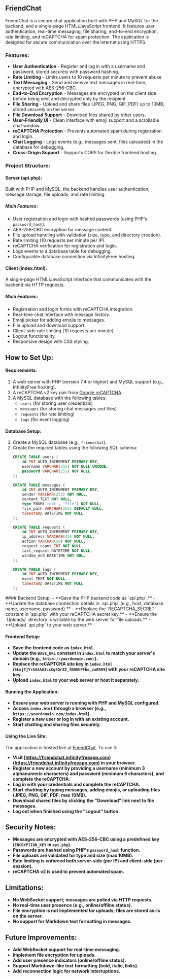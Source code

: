 ## FriendChat

FriendChat is a secure chat application built with PHP and MySQL for the backend, and a single-page HTML/JavaScript frontend. It features user authentication, real-time messaging, file sharing, end-to-end encryption, rate limiting, and reCAPTCHA for spam protection. The application is designed for secure communication over the internet using HTTPS.

### Features:

- **User Authentication** - Register and log in with a username and password, stored securely with password hashing.
- **Rate Limiting** - Limits users to 10 requests per minute to prevent abuse.
- **Text Messaging** - Send and receive text messages in real-time, encrypted with AES-256-CBC.
- **End-to-End Encryption** - Messages are encrypted on the client side before being sent and decrypted only by the recipient.
- **File Sharing** - Upload and share files (JPEG, PNG, GIF, PDF) up to 10MB, stored securely on the server.
- **File Download Support** - Download files shared by other users.
- **User-Friendly UI** - Clean interface with emoji support and a scrollable chat window.
- **reCAPTCHA Protection** - Prevents automated spam during registration and login.
- **Chat Logging** - Logs events (e.g., messages sent, files uploaded) in the database for debugging.
- **Cross-Origin Support** - Supports CORS for flexible frontend hosting.

### Project Structure:

#### Server (api.php):

Built with PHP and MySQL, the backend handles user authentication, message storage, file uploads, and rate limiting.

##### Main Features:
- User registration and login with hashed passwords (using PHP's `password_hash`).
- AES-256-CBC encryption for message content.
- File upload handling with validation (size, type, and directory creation).
- Rate limiting (10 requests per minute per IP).
- reCAPTCHA verification for registration and login.
- Logs events to a database table for debugging.
- Configurable database connection via InfinityFree hosting.

#### Client (index.html):

A single-page HTML/JavaScript interface that communicates with the backend via HTTP requests.

##### Main Features:
- Registration and login forms with reCAPTCHA integration.
- Real-time chat interface with message history.
- Emoji picker for adding emojis to messages.
- File upload and download support.
- Client-side rate limiting (10 requests per minute).
- Logout functionality.
- Responsive design with CSS styling.

## How to Set Up:

#### Requirements:
1. A web server with PHP (version 7.4 or higher) and MySQL support (e.g., InfinityFree hosting).
2. A reCAPTCHA v2 key pair from [Google reCAPTCHA](https://www.google.com/recaptcha).
3. A MySQL database with the following tables:
   - `users` (for storing user credentials)
   - `messages` (for storing chat messages and files)
   - `requests` (for rate limiting)
   - `logs` (for event logging)

#### Database Setup:
1. Create a MySQL database (e.g., `friendchat`).
2. Create the required tables using the following SQL schema:
   ```sql
   CREATE TABLE users (
       id INT AUTO_INCREMENT PRIMARY KEY,
       username VARCHAR(255) NOT NULL UNIQUE,
       password VARCHAR(255) NOT NULL
   );

   CREATE TABLE messages (
       id INT AUTO_INCREMENT PRIMARY KEY,
       sender VARCHAR(255) NOT NULL,
       content TEXT NOT NULL,
       type ENUM('text', 'file') NOT NULL,
       file_path VARCHAR(255) DEFAULT NULL,
       timestamp DATETIME NOT NULL
   );

   CREATE TABLE requests (
       id INT AUTO_INCREMENT PRIMARY KEY,
       ip_address VARCHAR(45) NOT NULL,
       action VARCHAR(50) NOT NULL,
       request_count INT NOT NULL,
       last_request DATETIME NOT NULL,
       window_end DATETIME NOT NULL
   );

   CREATE TABLE logs (
       id INT AUTO_INCREMENT PRIMARY KEY,
       event TEXT NOT NULL,
       timestamp DATETIME NOT NULL
   );
<DOCUMENT filename="README.md">
#### Backend Setup:
- **Save the PHP backend code as `api.php`.**
- **Update the database connection details in `api.php` (e.g., host, database name, username, password).**
- **Replace the `RECAPTCHA_SECRET` constant in `api.php` with your reCAPTCHA secret key.**
- **Ensure the `Uploads/` directory is writable by the web server for file uploads.**
- **Upload `api.php` to your web server.**

#### Frontend Setup:
- **Save the frontend code as `index.html`.**
- **Update the `BASE_URL` constant in `index.html` to match your server's domain (e.g., `https://yourdomain.com/`).**
- **Replace the reCAPTCHA site key in `index.html` (`6LejTjYrAAAAAILxCq5QrZZ_fBN5hPfbo_zxRR09`) with your reCAPTCHA site key.**
- **Upload `index.html` to your web server or host it separately.**

#### Running the Application:
- **Ensure your web server is running with PHP and MySQL configured.**
- **Access `index.html` through a browser (e.g., `https://yourdomain.com/index.html`).**
- **Register a new user or log in with an existing account.**
- **Start chatting and sharing files securely.**

#### Using the Live Site:
The application is hosted live at [FriendChat](https://friendchat.infinityfreeapp.com). To use it:
- **Visit [https://friendchat.infinityfreeapp.com](https://friendchat.infinityfreeapp.com) in your browser.**
- **Register a new account by providing a username (minimum 3 alphanumeric characters) and password (minimum 6 characters), and complete the reCAPTCHA.**
- **Log in with your credentials and complete the reCAPTCHA.**
- **Start chatting by typing messages, adding emojis, or uploading files (JPEG, PNG, GIF, PDF; max 10MB).**
- **Download shared files by clicking the "Download" link next to file messages.**
- **Log out when finished using the "Logout" button.**

## Security Notes:
- **Messages are encrypted with AES-256-CBC using a predefined key (`ENCRYPTION_KEY` in `api.php`).**
- **Passwords are hashed using PHP's `password_hash` function.**
- **File uploads are validated for type and size (max 10MB).**
- **Rate limiting is enforced both server-side (per IP) and client-side (per session).**
- **reCAPTCHA v2 is used to prevent automated spam.**

## Limitations:
- **No WebSocket support; messages are polled via HTTP requests.**
- **No real-time user presence (e.g., online/offline status).**
- **File encryption is not implemented for uploads; files are stored as-is on the server.**
- **No support for Markdown text formatting in messages.**

## Future Improvements:
- **Add WebSocket support for real-time messaging.**
- **Implement file encryption for uploads.**
- **Add user presence indicators (online/offline status).**
- **Support Markdown-like text formatting (bold, italic, links).**
- **Add reconnection logic for network interruptions.**
